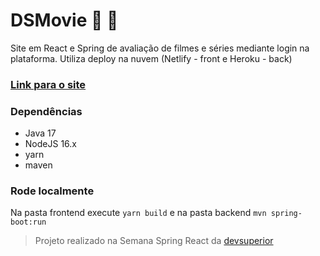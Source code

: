 # DSMovie :movie_camera: :popcorn:
Site em React e Spring de avaliação de filmes e séries mediante login na plataforma. Utiliza deploy na nuvem (Netlify - front e Heroku - back)

### [Link para o site](https://victorl-dsmovie.netlify.app/)

### Dependências

- Java 17
- NodeJS 16.x
- yarn
- maven

### Rode localmente
Na pasta frontend execute ```yarn build``` e na pasta backend ```mvn spring-boot:run```

> Projeto realizado na Semana Spring React da [devsuperior](https://github.com/devsuperior/sds-dsmovie)
